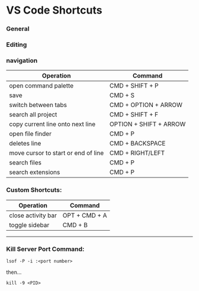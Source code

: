 # VS Code Shortcuts

### General


### Editing


### navigation


|Operation|Command|
|---|---|
|open command palette|CMD + SHIFT + P|
|save|CMD + S|
|switch between tabs|CMD + OPTION + ARROW|
|search all project|CMD + SHIFT + F|
|copy current line onto next line|OPTION + SHIFT + ARROW|
|open file finder|CMD + P|
|deletes line|CMD + BACKSPACE|
|move cursor to start or end of line|CMD + RIGHT/LEFT|
|search files | CMD + P |
|search extensions | CMD + P |


### Custom Shortcuts:

|Operation|Command|
|---|---|
| close activity bar | OPT + CMD + A | 
| toggle sidebar | CMD + B | 



---------------

### Kill Server Port Command:

`lsof -P -i :<port number>`

then... 

`kill -9 <PID>`